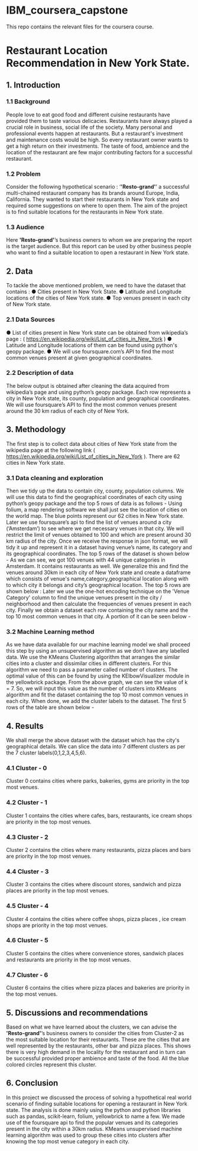 # IBM_coursera_capstone
This repo contains the relevant files for the coursera course.

# Restaurant Location Recommendation in New York State.  

## 1. Introduction
### 1.1 Background
People love to eat good food and different cuisine restaurants have provided them to taste
various delicacies. Restaurants have always played a crucial role in business, social life of the
society. Many personal and professional events happen at restaurants. But a restaurant's
investment and maintenance costs would be high. So every restaurant owner wants to get a
high return on their investments. The taste of food, ambience and the location of the restaurant
are few major contributing factors for a successful restaurant.

### 1.2 Problem
Consider the following hypothetical scenario :
‘**'Resto-grand'**’ a successful multi-chained restaurant company has its brands around Europe,
India, California. They wanted to start their restaurants in New York state and required some
suggestions on where to open them.
The aim of the project is to find suitable locations for the restaurants in New York state.

### 1.3 Audience
Here **'Resto-grand'**’s business owners to whom we are preparing the report is the target
audience. But this report can be used by other business people who want to find a suitable
location to open a restaurant in New York state.

## 2. Data
To tackle the above mentioned problem, we need to have the dataset that contains :
● Cities present in New York State.
● Latitude and Longitude locations of the cities of New York state.
● Top venues present in each city of New York state.

### 2.1 Data Sources
● List of cities present in New York state can be obtained from wikipedia’s page :
( https://en.wikipedia.org/wiki/List_of_cities_in_New_York )
● Latitude and Longitude locations of them can be found using python's geopy package.
● We will use foursquare.com’s API to find the most common venues present at given
geographical coordinates.

### 2.2 Description of data
The below output is obtained after cleaning the data acquired from wikipedia’s page and using
python’s geopy package. Each row represents a city in New York state, its county, population
and geographical coordinates.
We will use foursquare’s API to find the most common venues present around the 30 km radius
of each city of New York.

## 3. Methodology
The first step is to collect data about cities of New York state from the wikipedia page at the
following link ( https://en.wikipedia.org/wiki/List_of_cities_in_New_York ). There are 62 cities in New
York state.

### 3.1 Data cleaning and exploration
Then we tidy up the data to contain city, county, population columns. We will use this data to find the
geographical coordinates of each city using python’s geopy package and the top 5 rows of data is as
follows -
Using folium, a map rendering software we shall just see the location of cities on the world map.
The blue points represent our 62 cities in New York state.
Later we use foursquare’s api to find the list of venues around a city (‘Amsterdam’) to see where we
get necessary venues in that city. We will restrict the limit of venues obtained to 100 and which are
present around 30 km radius of the city. Once we receive the response in json format, we will tidy it
up and represent it in a dataset having venue’s name, its category and its geographical coordinates.
The top 5 rows of the dataset is shown below -
As we can see, we got 100 venues with 44 unique categories in Amsterdam. It contains restaurants
as well.
We generalize this and find the venues around 30km in each city of New York state and create a
dataframe which consists of venue's name,category,geographical location along with to which city it
belongs and city’s geographical location. The top 5 rows are shown below :
Later we use the one-hot encoding technique on the 'Venue Category' column to find the unique
venues present in the city / neighborhood and then calculate the frequencies of venues present
in each city. Finally we obtain a dataset each row containing the city name and the top 10 most
common venues in that city. A portion of it can be seen below -

### 3.2 Machine Learning method
As we have data available for our machine learning model we shall proceed this step by using
an unsupervised algorithm as we don’t have any labelled data. We use the KMeans Clustering
algorithm that arranges the similar cities into a cluster and dissimilar cities in different clusters.
For this algorithm we need to pass a parameter called number of clusters. The optimal value of
this can be found by using the KElbowVisualizer module in the yellowbrick package.
From the above graph, we can see the value of k = 7. So, we will input this value as the number
of clusters into KMeans algorithm and fit the dataset containing the top 10 most common
venues in each city. When done, we add the cluster labels to the dataset. The first 5 rows of the
table are shown below -

## 4. Results
We shall merge the above dataset with the dataset which has the city's geographical details. We
can slice the data into 7 different clusters as per the 7 cluster labels(0,1,2,3,4,5,6).
### 4.1 Cluster - 0
Cluster 0 contains cities where parks, bakeries, gyms are priority in the top most venues.
### 4.2 Cluster - 1
Cluster 1 contains the cities where cafes, bars, restaurants, ice cream shops are priority in the
top most venues.
### 4.3 Cluster - 2
Cluster 2 contains the cities where many restaurants, pizza places and bars are priority in the
top most venues.
### 4.4 Cluster - 3
Cluster 3 contains the cities where discount stores, sandwich and pizza places are priority in the
top most venues.
### 4.5 Cluster - 4
Cluster 4 contains the cities where coffee shops, pizza places , ice cream shops are priority in
the top most venues.
### 4.6 Cluster - 5
Cluster 5 contains the cities where convenience stores, sandwich places and restaurants are
priority in the top most venues.
### 4.7 Cluster - 6
Cluster 6 contains the cities where pizza places and bakeries are priority in the top most
venues.

## 5. Discussions and recommendations
Based on what we have learned about the clusters, we can advise the **'Resto-grand'**’s business
owners to consider the cities from Cluster-2 as the most suitable location for their restaurants.
These are the cities that are well represented by the restaurants, other bar and pizza places.
This shows there is very high demand in the locality for the restaurant and in turn can be
successful provided proper ambience and taste of the food. All the blue colored circles
represent this cluster.

## 6. Conclusion
In this project we discussed the process of solving a hypothetical real world scenario of finding
suitable locations for opening a restaurant in New York state. The analysis is done mainly using
the python and python libraries such as pandas, scikit-learn, folium, yellowbrick to name a few.
We made use of the foursquare api to find the popular venues and its categories present in the
city within a 30km radius. KMeans unsupervised machine learning algorithm was used to group
these cities into clusters after knowing the top most venue category in each city.
